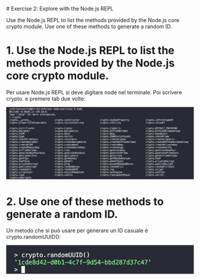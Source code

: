 # Exercise 2: Explore with the Node.js REPL

Use the Node.js REPL to list the methods provided by the Node.js core crypto module.
Use one of these methods to generate a random ID.

# 1. Use the Node.js REPL to list the methods provided by the Node.js core crypto module.

Per usare Node.js REPL si deve digitare node nel terminale.
Poi scrivere crypto. e premere tab due volte:

![Alt text](<crypto methods.png>)

# 2. Use one of these methods to generate a random ID.

Un metodo che si può usare per generare un ID casuale è crypto.randomUUID():

![Alt text](<crypto randomUUID.png>)
